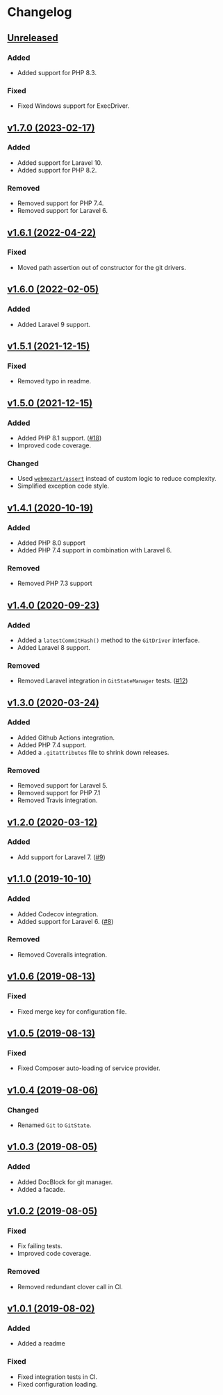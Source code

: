 # Changelog

## [Unreleased](https://github.com/markwalet/laravel-git-state/compare/v1.7.0...master)

### Added
- Added support for PHP 8.3.

### Fixed
- Fixed Windows support for ExecDriver.

## [v1.7.0 (2023-02-17)](https://github.com/markwalet/laravel-git-state/compare/v1.6.1...v1.7.0)

### Added
- Added support for Laravel 10.
- Added support for PHP 8.2.

### Removed
- Removed support for PHP 7.4.
- Removed support for Laravel 6.

## [v1.6.1 (2022-04-22)](https://github.com/markwalet/laravel-git-state/compare/v1.6.0...v1.6.1)

### Fixed
- Moved path assertion out of constructor for the git drivers.

## [v1.6.0 (2022-02-05)](https://github.com/markwalet/laravel-git-state/compare/v1.5.1...v1.6.0)

### Added
- Added Laravel 9 support.

## [v1.5.1 (2021-12-15)](https://github.com/markwalet/laravel-git-state/compare/v1.5.0...v1.5.1)

### Fixed
- Removed typo in readme.

## [v1.5.0 (2021-12-15)](https://github.com/markwalet/laravel-git-state/compare/v1.4.1...v1.5.0)

### Added
- Added PHP 8.1 support. ([#18](https://github.com/markwalet/laravel-git-state/issues/18))
- Improved code coverage.

### Changed
- Used [`webmozart/assert`](https://github.com/webmozarts/assert) instead of custom logic to reduce complexity.
- Simplified exception code style.

## [v1.4.1 (2020-10-19)](https://github.com/markwalet/laravel-git-state/compare/v1.4.0...v1.4.1)

### Added
- Added PHP 8.0 support
- Added PHP 7.4 support in combination with Laravel 6.

### Removed
- Removed PHP 7.3 support

## [v1.4.0 (2020-09-23)](https://github.com/markwalet/laravel-git-state/compare/v1.3.0...v1.4.0)

### Added
- Added a `latestCommitHash()` method to the `GitDriver` interface.
- Added Laravel 8 support.

### Removed
- Removed Laravel integration in `GitStateManager` tests. ([#12](https://github.com/markwalet/laravel-git-state/issues/12))

## [v1.3.0 (2020-03-24)](https://github.com/markwalet/laravel-git-state/compare/v1.2.0...v1.3.0)

### Added
- Added Github Actions integration.
- Added PHP 7.4 support.
- Added a `.gitattributes` file to shrink down releases.
 
### Removed
- Removed support for Laravel 5.
- Removed support for PHP 7.1
- Removed Travis integration.

## [v1.2.0 (2020-03-12)](https://github.com/markwalet/laravel-git-state/compare/v1.1.0...v1.2.0)

### Added
- Add support for Laravel 7. ([#9](https://github.com/markwalet/laravel-git-state/issues/9))

## [v1.1.0 (2019-10-10)](https://github.com/markwalet/laravel-git-state/compare/v1.0.6...v1.1.0)

### Added
- Added Codecov integration.
- Added support for Laravel 6. ([#8](https://github.com/markwalet/laravel-git-state/issues/8))

### Removed
- Removed Coveralls integration.

## [v1.0.6 (2019-08-13)](https://github.com/markwalet/laravel-git-state/compare/v1.0.5...v1.0.6)

### Fixed
- Fixed merge key for configuration file.

## [v1.0.5 (2019-08-13)](https://github.com/markwalet/laravel-git-state/compare/v1.0.4...v1.0.5)

### Fixed
- Fixed Composer auto-loading of service provider.

## [v1.0.4 (2019-08-06)](https://github.com/markwalet/laravel-git-state/compare/v1.0.3...v1.0.4)

### Changed
- Renamed `Git` to `GitState`.

## [v1.0.3 (2019-08-05)](https://github.com/markwalet/laravel-git-state/compare/v1.0.2...v1.0.3)

### Added
- Added DocBlock for git manager.
- Added a facade.

## [v1.0.2 (2019-08-05)](https://github.com/markwalet/laravel-git-state/compare/v1.0.1...v1.0.2)

### Fixed
- Fix failing tests.
- Improved code coverage.

### Removed
- Removed redundant clover call in CI.

## [v1.0.1 (2019-08-02)](https://github.com/markwalet/laravel-git-state/compare/v1.0.0...v1.0.1)

### Added
- Added a readme

### Fixed
- Fixed integration tests in CI.
- Fixed configuration loading.
